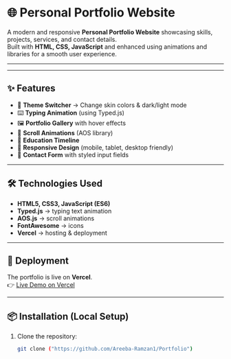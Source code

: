 # 🌐 Personal Portfolio Website

A modern and responsive **Personal Portfolio Website** showcasing skills, projects, services, and contact details.  
Built with **HTML, CSS, JavaScript** and enhanced using animations and libraries for a smooth user experience.  

---


---

## ✨ Features

- 🎨 **Theme Switcher** → Change skin colors & dark/light mode  
- ⌨️ **Typing Animation** (using Typed.js)  
- 🖼️ **Portfolio Gallery** with hover effects  
- 📜 **Scroll Animations** (AOS library)  
- 📑 **Education Timeline**  
- 📲 **Responsive Design** (mobile, tablet, desktop friendly)  
- 📩 **Contact Form** with styled input fields  

---

## 🛠️ Technologies Used

- **HTML5, CSS3, JavaScript (ES6)**  
- **Typed.js** → typing text animation  
- **AOS.js** → scroll animations  
- **FontAwesome** → icons  
- **Vercel** → hosting & deployment  

---

## 🚀 Deployment

The portfolio is live on **Vercel**.  
👉 [Live Demo on Vercel]("https://areeba-ramzan-portfolio.vercel.app/")

---

## 📦 Installation (Local Setup)

1. Clone the repository:
   ```bash
   git clone ("https://github.com/Areeba-Ramzan1/Portfolio")


